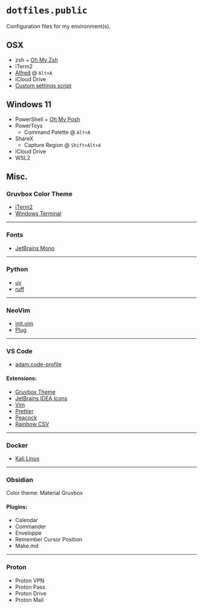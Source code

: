# `dotfiles.public`

Configuration files for my environment(s).


## **OSX**
- zsh + [Oh My Zsh](https://ohmyz.sh/)
- iTerm2
- [Alfred](https://www.alfredapp.com/) @ `Alt+A`
- iCloud Drive
- [Custom settings script](/.osx)


## **Windows 11**
- PowerShell + [Oh My Posh](https://ohmyposh.dev/)
- PowerToys
  - Command Palette @ `Alt+A`
- ShareX
  - Capture Region @ `Shift+Alt+4` 
- iCloud Drive
- WSL2

## **Misc.**


### Gruvbox Color Theme
- [iTerm2](/themes/gruvbox-dark.itermcolors)
- [Windows Terminal](/themes/gruvbox-dark-windows-terminal.json)


---
### Fonts
- [JetBrains Mono](/fonts/JetBrains_Mono/)

___
### Python
- [uv](https://github.com/astral-sh/uv)
- [ruff](https://github.com/astral-sh/ruff)

___
### NeoVim
- [init.vim](/nvim/init.vim)
- [Plug](https://github.com/junegunn/vim-plug)

___
### VS Code
- [adam.code-profile](/vs_code/adam.code-profile)


#### Extensions:
- [Gruvbox Theme](https://marketplace.visualstudio.com/items?itemName=jdinhlife.gruvbox)
- [JetBrains IDEA Icons](https://marketplace.visualstudio.com/items?itemName=Mostik.JetBrainsIcons)
- [Vim](https://marketplace.visualstudio.com/items?itemName=vscodevim.vim)
- [Prettier](https://marketplace.visualstudio.com/items?itemName=esbenp.prettier-vscode)
- [Peacock](https://marketplace.visualstudio.com/items?itemName=johnpapa.vscode-peacock)
- [Rainbow CSV](https://marketplace.visualstudio.com/items?itemName=mechatroner.rainbow-csv)

___
### Docker
- [Kali Linux](https://hub.docker.com/r/kalilinux/kali-rolling)


___
### Obsidian

Color theme: Material Gruvbox

#### Plugins:
- Calendar
- Commander
- Enveloppe
- Remember Cursor Position
- Make.md


___
### Proton
- Proton VPN
- Proton Pass
- Proton Drive
- Proton Mail
